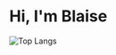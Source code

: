 # Hi, I'm Blaise
![Top Langs](https://github-readme-stats.vercel.app/api/top-langs/?username=blazeonitch&layout=compact&theme=vision-friendly-dark)


<!---
blazeonitch/blazeonitch is a ✨ special ✨ repository because its `README.md` (this file) appears on your GitHub profile.
You can click the Preview link to take a look at your changes.
--->
